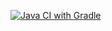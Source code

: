 [![Java CI with Gradle](https://github.com/IlyaZuev90/HW_Patterns/actions/workflows/gradle.yml/badge.svg?branch=main)](https://github.com/IlyaZuev90/HW_Patterns/actions/workflows/gradle.yml)